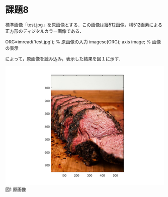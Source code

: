 # 課題8
標準画像「test.jpg」を原画像とする．この画像は縦512画像，横512画素による正方形のディジタルカラー画像である．

ORG=imread('test.jpg'); % 原画像の入力
imagesc(ORG); axis image; % 画像の表示

によって，原画像を読み込み，表示した結果を図１に示す．

![原画像](https://github.com/KentarouYamauchi/ec3IPT/blob/master/image/11.png)
図1 原画像

